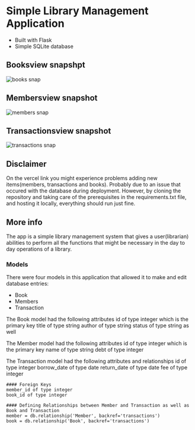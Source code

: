 # Simple Library Management Application

* Built with Flask
* Simple SQLite database

## Booksview snapshpt
![books snap](https://github.com/DunteCityzen/Libmgtapp/assets/65547730/e723d3cc-ca12-4a18-9d4d-061365d7ce08)


## Membersview snapshot
![members snap](https://github.com/DunteCityzen/Libmgtapp/assets/65547730/50ac0dd9-cef7-459a-a7b2-2fe9d43bf54c)


## Transactionsview snapshot
![transactions snap](https://github.com/DunteCityzen/Libmgtapp/assets/65547730/1fa6abc4-b085-407d-b438-3793525df045)


## Disclaimer
On the vercel link you might experience problems adding new items(members, transactions and books). Probably due to an issue that occured with the database during deployment.
However, by cloning the repository and taking care of the prerequisites in the requirements.txt file, and hosting it locally, everything should run just fine.

## More info
The app is a simple library management system that gives a user(librarian) abilities to perform all the functions that might be necessary in the day to day operations of a library.

### Models
There were four models in this application that allowed it to make and edit database entries:
 * Book
 * Members
 * Transaction

 The Book model had the following attributes
    id of type integer which is the primary key
    title of type string
    author of type string
    status of type string as well

The Member model had the following attributes
    id of type integer which is the primary key
    name of type string
    debt of type integer

The Transaction model had the following attributes and relationships
    id of type integer
    borrow_date of type date 
    return_date of type date
    fee of type integer
    
    #### Foreign Keys
    member_id of type integer
    book_id of type integer

    #### Defining Relationships between Member and Transaction as well as Book and Transaction
    member = db.relationship('Member', backref='transactions')
    book = db.relationship('Book', backref='transactions')